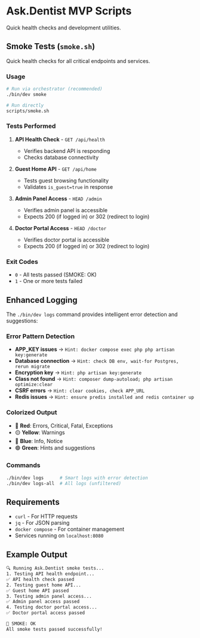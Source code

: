 # Ask.Dentist MVP Scripts

Quick health checks and development utilities.

## Smoke Tests (`smoke.sh`)

Quick health checks for all critical endpoints and services.

### Usage

```bash
# Run via orchestrator (recommended)
./bin/dev smoke

# Run directly
scripts/smoke.sh
```

### Tests Performed

1. **API Health Check** - `GET /api/health`
   - Verifies backend API is responding
   - Checks database connectivity

2. **Guest Home API** - `GET /api/home`
   - Tests guest browsing functionality
   - Validates `is_guest=true` in response

3. **Admin Panel Access** - `HEAD /admin`
   - Verifies admin panel is accessible
   - Expects 200 (if logged in) or 302 (redirect to login)

4. **Doctor Portal Access** - `HEAD /doctor`
   - Verifies doctor portal is accessible
   - Expects 200 (if logged in) or 302 (redirect to login)

### Exit Codes

- `0` - All tests passed (SMOKE: OK)
- `1` - One or more tests failed

## Enhanced Logging

The `./bin/dev logs` command provides intelligent error detection and suggestions:

### Error Pattern Detection

- **APP_KEY issues** → `Hint: docker compose exec php php artisan key:generate`
- **Database connection** → `Hint: check DB env, wait-for Postgres, rerun migrate`
- **Encryption key** → `Hint: php artisan key:generate`
- **Class not found** → `Hint: composer dump-autoload; php artisan optimize:clear`
- **CSRF errors** → `Hint: clear cookies, check APP_URL`
- **Redis issues** → `Hint: ensure predis installed and redis container up`

### Colorized Output

- 🔴 **Red**: Errors, Critical, Fatal, Exceptions
- 🟡 **Yellow**: Warnings
- 🔵 **Blue**: Info, Notice
- 🟢 **Green**: Hints and suggestions

### Commands

```bash
./bin/dev logs      # Smart logs with error detection
./bin/dev logs-all  # All logs (unfiltered)
```

## Requirements

- `curl` - For HTTP requests
- `jq` - For JSON parsing
- `docker compose` - For container management
- Services running on `localhost:8080`

## Example Output

```bash
🔍 Running Ask.Dentist smoke tests...
1. Testing API health endpoint...
✅ API health check passed
2. Testing guest home API...
✅ Guest home API passed
3. Testing admin panel access...
✅ Admin panel access passed
4. Testing doctor portal access...
✅ Doctor portal access passed

🎉 SMOKE: OK
All smoke tests passed successfully!
```
